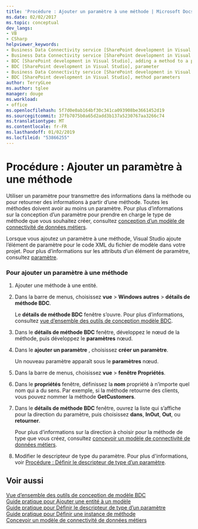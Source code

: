 ```yaml
---
title: 'Procédure : Ajouter un paramètre à une méthode | Microsoft Docs'
ms.date: 02/02/2017
ms.topic: conceptual
dev_langs:
- VB
- CSharp
helpviewer_keywords:
- Business Data Connectivity service [SharePoint development in Visual Studio], adding a method to a parameter
- Business Data Connectivity service [SharePoint development in Visual Studio], parameter
- BDC [SharePoint development in Visual Studio], adding a method to a parameter
- BDC [SharePoint development in Visual Studio], parameter
- Business Data Connectivity service [SharePoint development in Visual Studio], method parameters
- BDC [SharePoint development in Visual Studio], method parameters
author: TerryGLee
ms.author: tglee
manager: douge
ms.workload:
- office
ms.openlocfilehash: 5f7d0e0ab164bf30c341ca093908be3661452d19
ms.sourcegitcommit: 37fb7075b0a65d2add3b137a5230767aa3266c74
ms.translationtype: MT
ms.contentlocale: fr-FR
ms.lasthandoff: 01/02/2019
ms.locfileid: "53866255"
---
```

# <a name="how-to-add-a-parameter-to-a-method"></a>Procédure : Ajouter un paramètre à une méthode
  Utiliser un paramètre pour transmettre des informations dans la méthode ou pour retourner des informations à partir d’une méthode. Toutes les méthodes doivent avoir au moins un paramètre. Pour plus d’informations sur la conception d’un paramètre pour prendre en charge le type de méthode que vous souhaitez créer, consultez [conception d’un modèle de connectivité de données métiers](../sharepoint/designing-a-business-data-connectivity-model.md).  
  
 Lorsque vous ajoutez un paramètre à une méthode, Visual Studio ajoute l’élément de paramètre pour le code XML du fichier de modèle dans votre projet. Pour plus d’informations sur les attributs d’un élément de paramètre, consultez [paramètre](http://go.microsoft.com/fwlink/?LinkId=169284).  
  
### <a name="to-add-a-parameter-to-a-method"></a>Pour ajouter un paramètre à une méthode  
  
1.  Ajouter une méthode à une entité.  
  
2.  Dans la barre de menus, choisissez **vue** > **Windows autres** > **détails de méthode BDC**.  
  
     Le **détails de méthode BDC** fenêtre s’ouvre. Pour plus d’informations, consultez [vue d’ensemble des outils de conception modèle BDC](../sharepoint/bdc-model-design-tools-overview.md).  
  
3.  Dans le **détails de méthode BDC** fenêtre, développez le nœud de la méthode, puis développez le **paramètres** nœud.  
  
4.  Dans le **ajouter un paramètre** , choisissez **créer un paramètre**.  
  
     Un nouveau paramètre apparaît sous le **paramètres** nœud.  
  
5.  Dans la barre de menus, choisissez **vue** > **fenêtre Propriétés**.  
  
6.  Dans le **propriétés** fenêtre, définissez la **nom** propriété à n’importe quel nom qui a du sens. Par exemple, si la méthode retourne des clients, vous pouvez nommer la méthode **GetCustomers**.  
  
7.  Dans le **détails de méthode BDC** fenêtre, ouvrez la liste qui s’affiche pour la direction du paramètre, puis choisissez **dans**, **InOut**, **Out**, ou **retourner**.  
  
     Pour plus d’informations sur la direction à choisir pour la méthode de type que vous créez, consultez [concevoir un modèle de connectivité de données métiers](../sharepoint/designing-a-business-data-connectivity-model.md).  
  
8.  Modifier le descripteur de type du paramètre. Pour plus d'informations, voir [Procédure : Définir le descripteur de type d’un paramètre](../sharepoint/how-to-define-the-type-descriptor-of-a-parameter.md).  
  
## <a name="see-also"></a>Voir aussi
 [Vue d’ensemble des outils de conception de modèle BDC](../sharepoint/bdc-model-design-tools-overview.md)   
 [Guide pratique pour Ajouter une entité à un modèle](../sharepoint/how-to-add-an-entity-to-a-model.md)   
 [Guide pratique pour Définir le descripteur de type d’un paramètre](../sharepoint/how-to-define-the-type-descriptor-of-a-parameter.md)   
 [Guide pratique pour Définir une instance de méthode](../sharepoint/how-to-define-a-method-instance.md)   
 [Concevoir un modèle de connectivité de données métiers](../sharepoint/designing-a-business-data-connectivity-model.md)  
